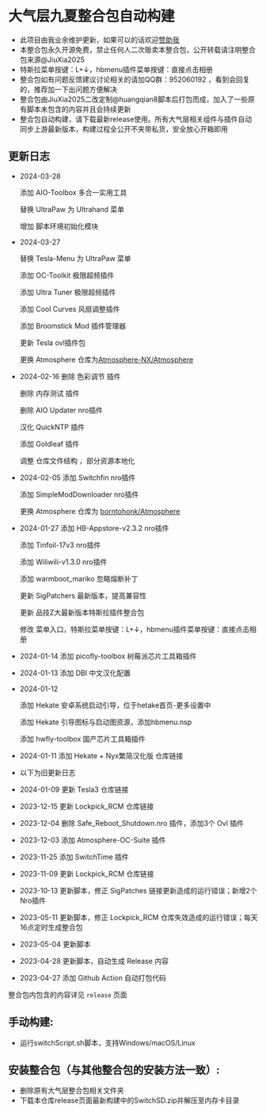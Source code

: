 # 大气层九夏整合包自动构建
- 此项目由我业余维护更新，如果可以的话欢迎[赞助我](https://afdian.net/a/JiuXia2025)
- 本整合包永久开源免费，禁止任何人二次贩卖本整合包，公开转载请注明整合包来源@JiuXia2025
- 特斯拉菜单按键：L+↓，hbmenu插件菜单按键：直接点击相册
- 整合包如有问题反馈建议讨论相关的请加QQ群：952060192 ，看到会回复的，推荐加一下出问题方便解决
- 整合包由JiuXia2025二改定制@huangqian8脚本后打包而成，加入了一些原有脚本未包含的内容并且会持续更新
- 整合包自动构建，请下载最新release使用。所有大气层相关组件与插件自动同步上游最新版本，构建过程全公开不夹带私货，安全放心开箱即用
## 更新日志
- 2024-03-28

  添加 AIO-Toolbox 多合一实用工具

  替换 UltraPaw 为 Ultrahand 菜单
  
  增加 脚本环境初始化模块
- 2024-03-27

  替换 Tesla-Menu 为 UltraPaw 菜单
  
  添加 OC-Toolkit 极限超频插件
  
  添加 Ultra Tuner 极限超频插件
  
  添加 Cool Curves 风扇调整插件
  
  添加 Broomstick Mod 插件管理器
  
  更新 Tesla ovl插件包
  
  更换 Atmosphere 仓库为[Atmosphere-NX/Atmosphere](https://github.com/Atmosphere-NX/Atmosphere)
- 2024-02-16
  删除 色彩调节 插件
  
  删除 内存测试 插件
  
  删除 AIO Updater nro插件
  
  汉化 QuickNTP 插件
  
  添加 Goldleaf 插件
  
  调整 仓库文件结构 ，部分资源本地化
- 2024-02-05 
  添加 Switchfin nro插件
  
  添加 SimpleModDownloader nro插件
  
  更换 Atmosphere 仓库为 [borntohonk/Atmosphere](https://github.com/borntohonk/Atmosphere)
- 2024-01-27
  添加 HB-Appstore-v2.3.2 nro插件
  
  添加 Tinfoil-17v3 nro插件
  
  添加 Wiliwili-v1.3.0 nro插件
  
  添加 warmboot_mariko 忽略熔断补丁
  
  更新 SigPatchers 最新版本，提高兼容性
  
  更新 品技Z大最新版本特斯拉插件整合包
  
  修改 菜单入口，特斯拉菜单按键：L+↓，hbmenu插件菜单按键：直接点击相册
  
- 2024-01-14 添加 picofly-toolbox 树莓派芯片工具箱插件
- 2024-01-13 添加 DBI 中文汉化配置
- 2024-01-12 

  添加 Hekate 安卓系统启动引导，位于hetake首页-更多设置中
  
  添加 Hekate 引导图标与启动图资源，添加hbmenu.nsp
  
  添加 hwfly-toolbox 国产芯片工具箱插件
- 2024-01-11 添加 Hekate + Nyx繁简汉化版 仓库链接
- 以下为旧更新日志
- 2024-01-09 更新 Tesla3 仓库链接
- 2023-12-15 更新 Lockpick_RCM 仓库链接
- 2023-12-04 删除 Safe_Reboot_Shutdown.nro 插件，添加3个 Ovl 插件
- 2023-12-03 添加 Atmosphere-OC-Suite 插件
- 2023-11-25 添加 SwitchTime 插件
- 2023-11-09 更新 Lockpick_RCM 仓库链接
- 2023-10-13 更新脚本，修正 SigPatches 链接更新造成的运行错误；新增2个Nro插件
- 2023-05-11 更新脚本，修正 Lockpick_RCM 仓库失效造成的运行错误；每天16点定时生成整合包
- 2023-05-04 更新脚本
- 2023-04-28 更新脚本，自动生成 Release 内容
- 2023-04-27 添加 Github Action 自动打包代码

整合包内包含的内容详见 `release` 页面

## 手动构建:
  - 运行switchScript.sh脚本，支持Windows/macOS/Linux

## 安装整合包（与其他整合包的安装方法一致）:
  - 删除原有大气层整合包相关文件夹
  - 下载本仓库release页面最新构建中的SwitchSD.zip并解压至内存卡目录
